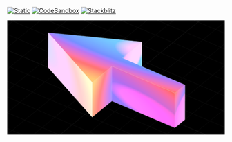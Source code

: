 [![Static](https://img.shields.io/badge/demo-%23646CFF.svg?logo=html5&logoColor=white)](https://pmndrs.github.io/examples/lamina-1x)
[![CodeSandbox](https://img.shields.io/badge/codesandbox-040404?logo=codesandbox&logoColor=DBDBDB)](https://codesandbox.io/s/github/pmndrs/examples/tree/main/apps/lamina-1x)
[![Stackblitz](https://img.shields.io/badge/stackblitz-fff?logo=Stackblitz&logoColor=1389FD)](https://stackblitz.com/github/pmndrs/examples/tree/main/apps/lamina-1x)

![](thumbnail.png)

